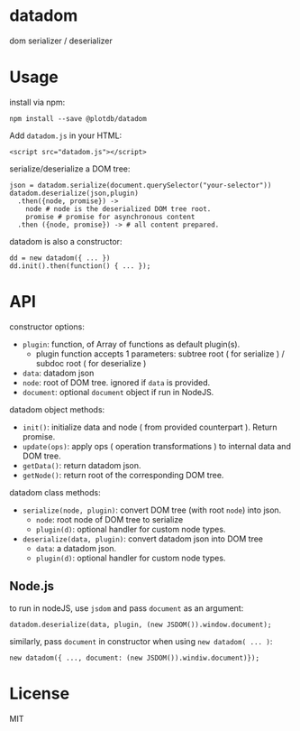 # datadom

dom serializer / deserializer


# Usage

install via npm:

    npm install --save @plotdb/datadom

Add `datadom.js` in your HTML:

    <script src="datadom.js"></script>


serialize/deserialize a DOM tree:

    json = datadom.serialize(document.querySelector("your-selector"))
    datadom.deserialize(json,plugin)
      .then({node, promise}) ->
        node # node is the deserialized DOM tree root.
        promise # promise for asynchronous content
      .then ({node, promise}) -> # all content prepared.

datadom is also a constructor:

    dd = new datadom({ ... })
    dd.init().then(function() { ... });


# API

constructor options:

 - `plugin`: function, of Array of functions as default plugin(s).
   - plugin function accepts 1 parameters: subtree root ( for serialize ) / subdoc root ( for deserialize )
 - `data`: datadom json
 - `node`: root of DOM tree. ignored if `data` is provided.
 - `document`: optional `document` object if run in NodeJS.

datadom object methods:

 - `init()`: initialize data and node ( from provided counterpart ). Return promise.
 - `update(ops)`: apply ops ( operation transformations ) to internal data and DOM tree.
 - `getData()`: return datadom json.
 - `getNode()`: return root of the corresponding DOM tree.

datadom class methods:

 - `serialize(node, plugin)`: convert DOM tree (with root `node`) into json.
   - `node`: root node of DOM tree to serialize
   - `plugin(d)`: optional handler for custom node types.
 - `deserialize(data, plugin)`: convert datadom json into DOM tree
   - `data`: a datadom json.
   - `plugin(d)`: optional handler for custom node types.


## Node.js

to run in nodeJS, use `jsdom` and pass `document` as an argument:

    datadom.deserialize(data, plugin, (new JSDOM()).window.document);

similarly, pass `document` in constructor when using `new datadom( ... )`:

    new datadom({ ..., document: (new JSDOM()).windiw.document)});


# License

MIT
